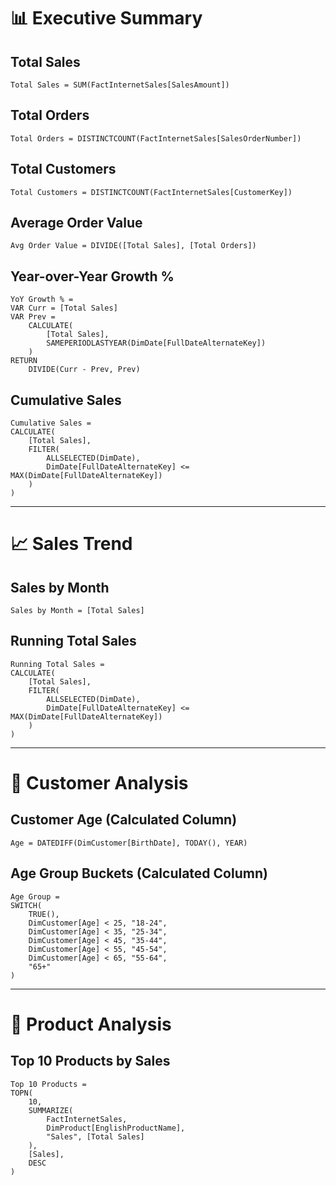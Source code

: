 # 📊 Executive Summary

## Total Sales  
```dax
Total Sales = SUM(FactInternetSales[SalesAmount])
```

## Total Orders  
```dax
Total Orders = DISTINCTCOUNT(FactInternetSales[SalesOrderNumber])
```

## Total Customers  
```dax
Total Customers = DISTINCTCOUNT(FactInternetSales[CustomerKey])
```

## Average Order Value  
```dax
Avg Order Value = DIVIDE([Total Sales], [Total Orders])
```

## Year-over-Year Growth %  
```dax
YoY Growth % =
VAR Curr = [Total Sales]
VAR Prev =
    CALCULATE(
        [Total Sales],
        SAMEPERIODLASTYEAR(DimDate[FullDateAlternateKey])
    )
RETURN
    DIVIDE(Curr - Prev, Prev)
```

## Cumulative Sales  
```dax
Cumulative Sales =
CALCULATE(
    [Total Sales],
    FILTER(
        ALLSELECTED(DimDate),
        DimDate[FullDateAlternateKey] <= MAX(DimDate[FullDateAlternateKey])
    )
)
```

---

# 📈 Sales Trend

## Sales by Month  
```dax
Sales by Month = [Total Sales]
```

## Running Total Sales  
```dax
Running Total Sales =
CALCULATE(
    [Total Sales],
    FILTER(
        ALLSELECTED(DimDate),
        DimDate[FullDateAlternateKey] <= MAX(DimDate[FullDateAlternateKey])
    )
)
```

---

# 👥 Customer Analysis

## Customer Age (Calculated Column)  
```dax
Age = DATEDIFF(DimCustomer[BirthDate], TODAY(), YEAR)
```

## Age Group Buckets (Calculated Column)  
```dax
Age Group =
SWITCH(
    TRUE(),
    DimCustomer[Age] < 25, "18-24",
    DimCustomer[Age] < 35, "25-34",
    DimCustomer[Age] < 45, "35-44",
    DimCustomer[Age] < 55, "45-54",
    DimCustomer[Age] < 65, "55-64",
    "65+"
)
```

---

# 🛒 Product Analysis

## Top 10 Products by Sales  
```dax
Top 10 Products =
TOPN(
    10,
    SUMMARIZE(
        FactInternetSales,
        DimProduct[EnglishProductName],
        "Sales", [Total Sales]
    ),
    [Sales],
    DESC
)
```
